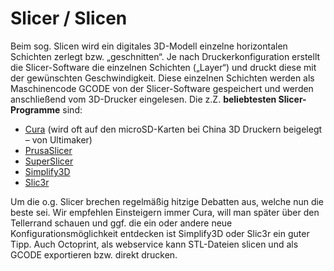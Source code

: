 # Slicer / Slicen

Beim sog. Slicen wird ein digitales 3D-Modell einzelne horizontalen Schichten zerlegt bzw. „geschnitten“. Je nach Druckerkonfiguration erstellt die Slicer-Software die einzelnen Schichten („Layer“) und druckt diese mit der gewünschten Geschwindigkeit. Diese einzelnen Schichten werden als Maschinencode GCODE von der Slicer-Software gespeichert und werden anschließend vom 3D-Drucker eingelesen. Die z.Z. **beliebtesten Slicer-Programme** sind:

* [Cura](https://www.china-gadgets.de/goto/deal/4232/) (wird oft auf den microSD-Karten bei China 3D Druckern beigelegt – von Ultimaker)
* [PrusaSlicer](https://www.prusa3d.com/page/prusaslicer\_424/)
* [SuperSlicer](https://github.com/supermerill/SuperSlicer/releases)
* [Simplify3D](https://www.china-gadgets.de/goto/deal/4234/)
* [Slic3r](https://www.china-gadgets.de/goto/deal/4226/)



Um die o.g. Slicer brechen regelmäßig hitzige Debatten aus, welche nun die beste sei. Wir empfehlen Einsteigern immer Cura, will man später über den Tellerrand schauen und ggf. die ein oder andere neue Konfigurationsmöglichkeit entdecken ist Simplify3D oder Slic3r ein guter Tipp. Auch Octoprint, als webservice kann STL-Dateien slicen und als GCODE exportieren bzw. direkt drucken.
